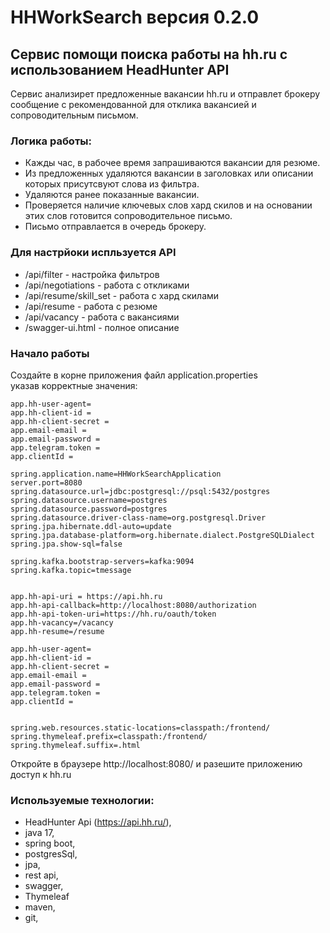 # HHWorkSearch версия 0.2.0

## Сервис помощи поиска работы на hh.ru с использованием HeadHunter API

Сервис анализирет предложенные вакансии hh.ru и отправлет брокеру сообщение с рекомендованной для отклика вакансией и сопроводительным письмом.

### Логика работы:
- Кажды час, в рабочее время запрашиваются вакансии для резюме.
- Из предложенных удаляются вакансии в заголовках или описании которых присутсвуют слова из фильтра.
- Удаляются ранее показанные вакансии.
- Проверяется наличие ключевых слов хард скилов и на основании этих слов готовится сопроводительное письмо.
- Письмо отправлается в очередь брокеру.

### Для настрйоки испльзуется API
- /api/filter - настройка фильтров
- /api/negotiations -  работа с откликами
- /api/resume/skill_set -  работа с хард скилами
- /api/resume -  работа с резюме
- /api/vacancy - работа с вакансиями
- /swagger-ui.html - полное описание

### Начало работы
Создайте в корне приложения файл application.properties<br>
указав корректные значения:
```
app.hh-user-agent= 
app.hh-client-id = 
app.hh-client-secret = 
app.email-email = 
app.email-password = 
app.telegram.token =
app.clientId =
```
```
spring.application.name=HHWorkSearchApplication
server.port=8080
spring.datasource.url=jdbc:postgresql://psql:5432/postgres
spring.datasource.username=postgres
spring.datasource.password=postgres
spring.datasource.driver-class-name=org.postgresql.Driver
spring.jpa.hibernate.ddl-auto=update
spring.jpa.database-platform=org.hibernate.dialect.PostgreSQLDialect
spring.jpa.show-sql=false

spring.kafka.bootstrap-servers=kafka:9094
spring.kafka.topic=tmessage


app.hh-api-uri = https://api.hh.ru
app.hh-api-callback=http://localhost:8080/authorization
app.hh-api-token-uri=https://hh.ru/oauth/token
app.hh-vacancy=/vacancy
app.hh-resume=/resume

app.hh-user-agent= 
app.hh-client-id = 
app.hh-client-secret = 
app.email-email = 
app.email-password = 
app.telegram.token =
app.clientId =


spring.web.resources.static-locations=classpath:/frontend/
spring.thymeleaf.prefix=classpath:/frontend/
spring.thymeleaf.suffix=.html
```
Откройте в браузере http://localhost:8080/ и разешите приложению доступ к hh.ru

### Используемые технологии:
- HeadHunter Api (https://api.hh.ru/),
- java 17,
- spring boot,
- postgresSql,
- jpa,
- rest api,
- swagger,
- Thymeleaf
- maven,
- git,


